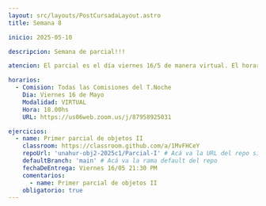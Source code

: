 ```yaml
---
layout: src/layouts/PostCursadaLayout.astro
title: Semana 8

inicio: 2025-05-10

descripcion: Semana de parcial!!!

atencion: El parcial es el día viernes 16/5 de manera virtual. El horario es de 18:00 a 21:30.

horarios:
  - Comision: Todas las Comisiones del T.Noche
    Dia: Viernes 16 de Mayo
    Modalidad: VIRTUAL
    Hora: 18.00hs
    URL: https://us06web.zoom.us/j/87958925031

ejercicios:
  - name: Primer parcial de objetos II
    classroom: https://classroom.github.com/a/1MvFHCeY
    repoUrl: 'unahur-obj2-2025c1/Parcial-I' # Acá va la URL del repo sin el "https://github.com/"
    defaultBranch: 'main' # Acá va la rama default del repo
    fechaDeEntrega: Viernes 16/05 21:30 PM
    comentarios:
      - name: Primer parcial de objetos II
    obligatorio: true
---
```

